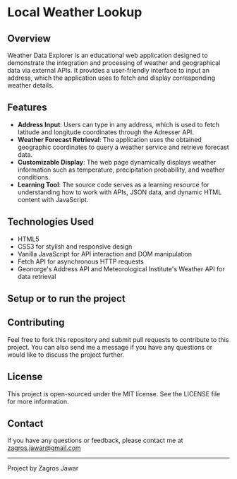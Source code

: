 # Local Weather Lookup

## Overview

Weather Data Explorer is an educational web application designed to demonstrate the integration and processing of weather and geographical data via external APIs. It provides a user-friendly interface to input an address, which the application uses to fetch and display corresponding weather details.

## Features

- **Address Input**: Users can type in any address, which is used to fetch latitude and longitude coordinates through the Adresser API.
- **Weather Forecast Retrieval**: The application uses the obtained geographic coordinates to query a weather service and retrieve forecast data.
- **Customizable Display**: The web page dynamically displays weather information such as temperature, precipitation probability, and weather conditions.
- **Learning Tool**: The source code serves as a learning resource for understanding how to work with APIs, JSON data, and dynamic HTML content with JavaScript.

## Technologies Used

- HTML5
- CSS3 for stylish and responsive design
- Vanilla JavaScript for API interaction and DOM manipulation
- Fetch API for asynchronous HTTP requests
- Geonorge's Address API and Meteorological Institute's Weather API for data retrieval

## Setup or to run the project


## Contributing
Feel free to fork this repository and submit pull requests to contribute to this project. You can also send me a message if you have any questions or would like to discuss the project further.

## License
This project is open-sourced under the MIT license. See the LICENSE file for more information.

## Contact
If you have any questions or feedback, please contact me at zagros.jawar@gmail.com

---
Project by Zagros Jawar
